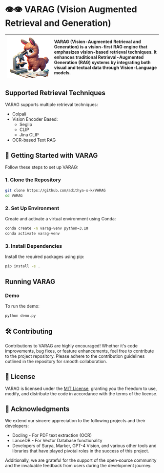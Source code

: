 # 👁️👁️ VARAG (Vision Augmented Retrieval and Generation)

| ![VARAG](./docs/assets/llama.png)| VARAG (Vision-Augmented Retrieval and Generation) is a vision-first RAG engine that emphasizes vision-based retrieval techniques. It enhances traditional Retrieval-Augmented Generation (RAG) systems by integrating both visual and textual data through Vision-Language models. |
|:--:|:--|

## Supported Retrieval Techniques

VARAG supports multiple retrieval techniques:

- Colpali
- Vision Encoder Based:
  - Seglip
  - CLIP
  - Jina CLIP
- OCR-based Text RAG

## 🚀 Getting Started with VARAG

Follow these steps to set up VARAG:

### 1. Clone the Repository

```bash
git clone https://github.com/adithya-s-k/VARAG
cd VARAG
```

### 2. Set Up Environment

Create and activate a virtual environment using Conda:

```bash
conda create -n varag-venv python=3.10
conda activate varag-venv
```

### 3. Install Dependencies

Install the required packages using pip:

```bash
pip install -e .
```

## Running VARAG

### Demo

To run the demo:

```bash
python demo.py
```


## 🛠️ Contributing

Contributions to VARAG are highly encouraged! Whether it's code improvements, bug fixes, or feature enhancements, feel free to contribute to the project repository. Please adhere to the contribution guidelines outlined in the repository for smooth collaboration.

## 📜 License

VARAG is licensed under the [MIT License](https://opensource.org/licenses/MIT), granting you the freedom to use, modify, and distribute the code in accordance with the terms of the license.

## 🙏 Acknowledgments

We extend our sincere appreciation to the following projects and their developers:

- Docling - For PDF text extraction (OCR)
- LanceDB - For Vector Database functionality
- Developers of Surya, Marker, GPT-4 Vision, and various other tools and libraries that have played pivotal roles in the success of this project.

Additionally, we are grateful for the support of the open-source community and the invaluable feedback from users during the development journey.
